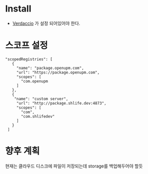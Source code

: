 # Install
 - [Verdaccio](https://shlifedev.tistory.com/69) 가 설정 되어있어야 한다.

# 스코프 설정
 ```
"scopedRegistries": [
    {
      "name": "package.openupm.com",
      "url": "https://package.openupm.com",
      "scopes": [
        "com.openupm
      ]
    },
    {
     "name": "custom server",
      "url": "http://package.shlife.dev:4873",
      "scopes": [
        "com",
        "com.shlifedev"
      ]
    }
  ]
```

# 향후 계획
 현재는 클라우드 디스크에 파일이 저장되는데 storage를 백업해두어야 할듯

